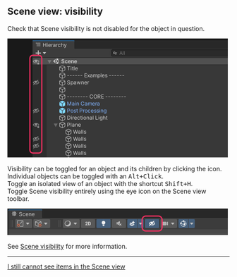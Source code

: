 ## Scene view: visibility
Check that Scene visibility is not disabled for the object in question.

![Scene view visibility](scene-view-visibility.png)

Visibility can be toggled for an object and its children by clicking the icon. Individual objects can be toggled with an <kbd>Alt+Click</kbd>.  
Toggle an isolated view of an object with the shortcut <kbd>Shift+H</kbd>.  
Toggle Scene visibility entirely using the eye icon on the Scene view toolbar.  

![Scene view visibility](scene-view-visibility-toggle.png)

See [Scene visibility](https://docs.unity3d.com/2020.1/Documentation/Manual/SceneVisibility.html) for more information.  

---  

[I still cannot see items in the Scene view](Layer%20Visibility.md)